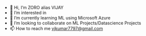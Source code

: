 - 👋 Hi, I’m ZORO alias VIJAY
- 👀 I’m interested in 
- 🌱 I’m currently learning ML using Microsoft Azure
- 💞️ I’m looking to collaborate on ML Projects/Datascience Projects
- 📫 How to reach me vjkumar7797@gmail.com

<!---
vjkumar7797/vjkumar7797 is a ✨ special ✨ repository because its `README.md` (this file) appears on your GitHub profile.
You can click the Preview link to take a look at your changes.
--->

